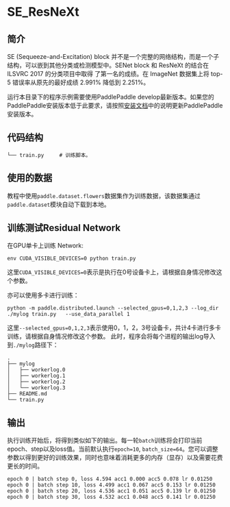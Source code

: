 SE_ResNeXt
===========

简介
--------
SE (Sequeeze-and-Excitation) block 并不是一个完整的网络结构，而是一个子结构，可以嵌到其他分类或检测模型中。SENet block 和 ResNeXt 的结合在 ILSVRC 2017 的分类项目中取得 了第一名的成绩。在 ImageNet 数据集上将 top-5 错误率从原先的最好成绩 2.991% 降低到 2.251%。

运行本目录下的程序示例需要使用PaddlePaddle develop最新版本。如果您的PaddlePaddle安装版本低于此要求，请按照[安装文档](http://www.paddlepaddle.org/docs/develop/documentation/zh/build_and_install/pip_install_cn.html)中的说明更新PaddlePaddle安装版本。


## 代码结构
```
└── train.py     # 训练脚本。
```

## 使用的数据

教程中使用`paddle.dataset.flowers`数据集作为训练数据，该数据集通过`paddle.dataset`模块自动下载到本地。

## 训练测试Residual Network

在GPU单卡上训练 Network:

```
env CUDA_VISIBLE_DEVICES=0 python train.py
```

这里`CUDA_VISIBLE_DEVICES=0`表示是执行在0号设备卡上，请根据自身情况修改这个参数。

亦可以使用多卡进行训练：
```
python -m paddle.distributed.launch --selected_gpus=0,1,2,3 --log_dir ./mylog train.py   --use_data_parallel 1
```
这里`--selected_gpus=0,1,2,3`表示使用0，1，2，3号设备卡，共计4卡进行多卡训练，请根据自身情况修改这个参数。
此时，程序会将每个进程的输出log导入到`./mylog`路径下：
```
.
├── mylog
│   ├── workerlog.0
│   ├── workerlog.1
│   ├── workerlog.2
│   └── workerlog.3
├── README.md
└── train.py
```


## 输出
执行训练开始后，将得到类似如下的输出。每一轮`batch`训练将会打印当前epoch、step以及loss值。当前默认执行`epoch=10`, `batch_size=64`。您可以调整参数以得到更好的训练效果，同时也意味着消耗更多的内存（显存）以及需要花费更长的时间。

```text
epoch 0 | batch step 0, loss 4.594 acc1 0.000 acc5 0.078 lr 0.01250
epoch 0 | batch step 10, loss 4.499 acc1 0.067 acc5 0.153 lr 0.01250
epoch 0 | batch step 20, loss 4.536 acc1 0.051 acc5 0.139 lr 0.01250
epoch 0 | batch step 30, loss 4.532 acc1 0.048 acc5 0.141 lr 0.01250
```
